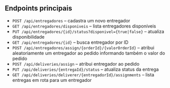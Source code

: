 ## Endpoints principais

- `POST /api/entregadores` – cadastra um novo entregador  
- `GET /api/entregadores/disponiveis` – lista entregadores disponíveis  
- `PUT /api/entregadores/{id}/status?disponivel={true|false}` – atualiza disponibilidade  
- `GET /api/entregadores/{id}` – busca entregador por ID  
- `POST /api/entregadores/assign/{orderId}/{valorOrderId}` – atribui aleatoriamente um entregador ao pedido informando também o valor do pedido  
- `POST /api/deliveries/assign` – atribui entregador ao pedido  
- `PUT /api/deliveries/{entregaId}/status` – atualiza status da entrega  
- `GET /api/deliveries/deliverer/{entregadorId}/assignments` – lista entregas em rota para um entregador

